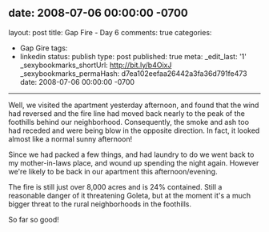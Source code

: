 date: 2008-07-06 00:00:00 -0700
---
layout: post
title: Gap Fire - Day 6
comments: true
categories:
- Gap Gire
tags:
- linkedin
status: publish
type: post
published: true
meta:
  _edit_last: '1'
  _sexybookmarks_shortUrl: http://bit.ly/b4OixJ
  _sexybookmarks_permaHash: d7ea102eefaa26442a3fa36d791fe473
date: 2008-07-06 00:00:00 -0700
---
Well, we visited the apartment yesterday afternoon, and found that the wind had reversed and the fire line had moved back nearly to the peak of the foothills behind our neighborhood.  Consequently, the smoke and ash too had receded and were being blow in the opposite direction.  In fact, it looked almost like a normal sunny afternoon!

Since we had packed a few things, and had laundry to do we went back to my mother-in-laws place, and wound up spending the night again.  However we're likely to be back in our apartment this afternoon/evening.

The fire is still just over 8,000 acres and is 24% contained.  Still a reasonable danger of it threatening Goleta, but at the moment it's a much bigger threat to the rural neighborhoods in the foothills.

So far so good!
